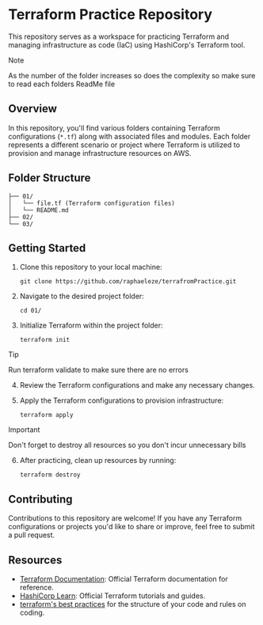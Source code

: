 # Terraform Practice Repository

This repository serves as a workspace for practicing Terraform and managing infrastructure as code (IaC) using HashiCorp's Terraform tool.

> [!NOTE]
> As the number of the folder increases   so does the complexity so make sure to read each folders ReadMe file

## Overview

In this repository, you'll find various folders containing Terraform configurations (`*.tf`) along with associated files and modules. 
Each folder represents a different scenario or project where Terraform is utilized to provision and manage infrastructure resources on AWS.

## Folder Structure
```
├── 01/
│   └── file.tf (Terraform configuration files)
│   └── README.md
├── 02/
└── 03/
```

## Getting Started

1. Clone this repository to your local machine:
   ```
   git clone https://github.com/raphaeleze/terrafromPractice.git
   ```

2. Navigate to the desired project folder:
   ```
   cd 01/
   ```

3. Initialize Terraform within the project folder:
   ```
   terraform init
   ```
   
> [!TIP]
> Run terraform validate to make sure there are no errors

4. Review the Terraform configurations and make any necessary changes.

5. Apply the Terraform configurations to provision infrastructure:
   ```
   terraform apply
   ```
   
> [!IMPORTANT]
> Don't forget to destroy all resources so you don't incur unnecessary bills

6. After practicing, clean up resources by running:
   ```
   terraform destroy
   ```

## Contributing

Contributions to this repository are welcome! If you have any Terraform configurations or projects you'd like to share or improve, feel free to submit a pull request.

## Resources

- [Terraform Documentation](https://www.terraform.io/docs/index.html): Official Terraform documentation for reference.
- [HashiCorp Learn](https://learn.hashicorp.com/terraform): Official Terraform tutorials and guides.
- [terraform's best practices](https://www.terraform-best-practices.com/) for the structure of your code and rules on coding.
